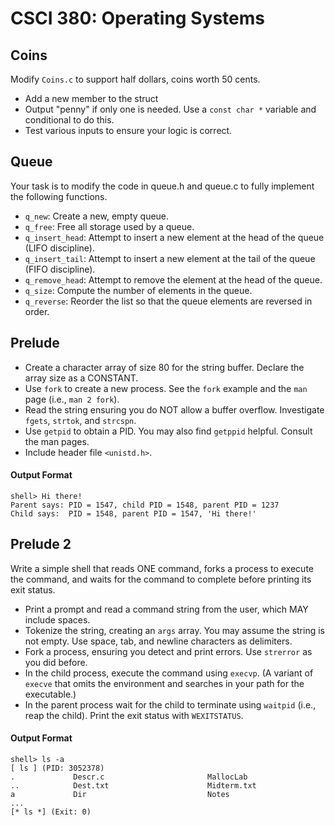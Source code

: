 # CSCI 380: Operating Systems

## Coins

Modify `Coins.c` to support half dollars, coins worth 50 cents.

* Add a new member to the struct
* Output "penny" if only one is needed. Use a `const char *` variable and conditional to do this.
* Test various inputs to ensure your logic is correct.


## Queue

Your task is to modify the code in queue.h and queue.c to fully implement the following functions.

* `q_new`: Create a new, empty queue.
* `q_free`: Free all storage used by a queue.
* `q_insert_head`: Attempt to insert a new element at the head of the queue (LIFO discipline).
* `q_insert_tail`: Attempt to insert a new element at the tail of the queue (FIFO discipline).
* `q_remove_head`: Attempt to remove the element at the head of the queue.
* `q_size`: Compute the number of elements in the queue.
* `q_reverse`: Reorder the list so that the queue elements are reversed in order.


## Prelude

* Create a character array of size 80 for the string buffer. Declare the array size as a CONSTANT.
* Use `fork` to create a new process. See the `fork` example and the `man` page (i.e., `man 2 fork`).
* Read the string ensuring you do NOT allow a buffer overflow. Investigate `fgets`, `strtok`, and `strcspn`.
* Use `getpid` to obtain a PID. You may also find `getppid` helpful. Consult the man pages.
* Include header file `<unistd.h>`.

#### Output Format
```
shell> Hi there!
Parent says: PID = 1547, child PID = 1548, parent PID = 1237
Child says:  PID = 1548, parent PID = 1547, 'Hi there!'
```

## Prelude 2

Write a simple shell that reads ONE command, forks a process to execute the command, and waits for the command to complete before printing its exit status.

* Print a prompt and read a command string from the user, which MAY include spaces.
* Tokenize the string, creating an `args` array. You may assume the string is not empty. Use space, tab, and newline characters as delimiters.
* Fork a process, ensuring you detect and print errors. Use `strerror` as you did before.
* In the child process, execute the command using `execvp`. (A variant of `execve` that omits the environment and searches in your path for the executable.)
* In the parent process wait for the child to terminate using `waitpid` (i.e., reap the child). Print the exit status with `WEXITSTATUS`.

#### Output Format
```
shell> ls -a
[ ls ] (PID: 3052378)
.             Descr.c                       MallocLab
..            Dest.txt                      Midterm.txt
a             Dir                           Notes
...
[* ls *] (Exit: 0)
```
